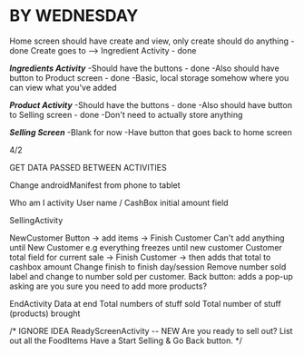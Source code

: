 BY WEDNESDAY
============
Home screen should have create and view, only create should do anything - done
Create goes to --> Ingredient Activity - done

***Ingredients Activity***
-Should have the buttons - done
-Also should have button to Product screen - done
-Basic, local storage somehow where you can view what you've added 


***Product Activity***
-Should have the buttons - done
-Also should have button to Selling screen - done
-Don't need to actually store anything


***Selling Screen***
-Blank for now
-Have button that goes back to home screen


4/2

GET DATA PASSED BETWEEN ACTIVITIES

Change androidManifest from phone to tablet 

Who am I activity
User name / CashBox initial amount field

SellingActivity

NewCustomer Button -> add items -> Finish Customer
Can't add anything until New Customer e.g everything freezes until new customer
Customer total field for current sale -> Finish Customer -> then adds that total to cashbox amount
Change finish to finish day/session
Remove number sold label and change to number sold per customer. 
Back button: adds a pop-up asking are you sure you need to add more products?

EndActivity
Data at end
Total numbers of stuff sold
Total number of stuff (products) brought


/* IGNORE IDEA
ReadyScreenActivity -- NEW
Are you ready to sell out?
List out all the FoodItems
Have a Start Selling & Go Back button.
*/